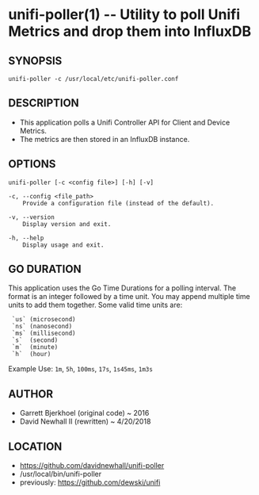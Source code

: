 unifi-poller(1) -- Utility to poll Unifi Metrics and drop them into InfluxDB
===

## SYNOPSIS

`unifi-poller -c /usr/local/etc/unifi-poller.conf`

## DESCRIPTION

* This application polls a Unifi Controller API for Client and Device Metrics.
* The metrics are then stored in an InfluxDB instance.

## OPTIONS

`unifi-poller [-c <config file>] [-h] [-v]`

    -c, --config <file_path>
        Provide a configuration file (instead of the default).

    -v, --version
        Display version and exit.

    -h, --help
        Display usage and exit.


## GO DURATION

This application uses the Go Time Durations for a polling interval.
The format is an integer followed by a time unit. You may append multiple time units
to add them together. Some valid time units are:

     `us` (microsecond)
     `ns` (nanosecond)
     `ms` (millisecond)
     `s`  (second)
     `m`  (minute)
     `h`  (hour)

Example Use: `1m`, `5h`, `100ms`, `17s`, `1s45ms`, `1m3s`

## AUTHOR

* Garrett Bjerkhoel (original code) ~ 2016
* David Newhall II (rewritten) ~ 4/20/2018

## LOCATION

* https://github.com/davidnewhall/unifi-poller
* /usr/local/bin/unifi-poller
* previously: https://github.com/dewski/unifi
